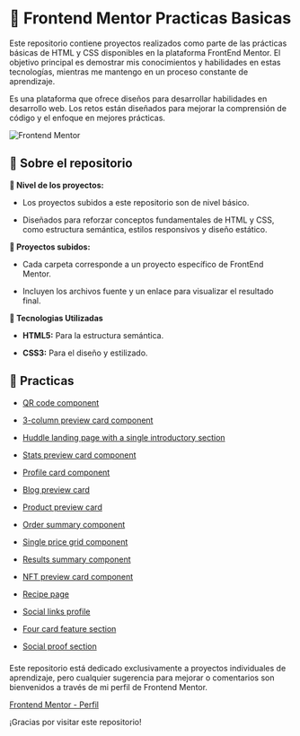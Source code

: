# 🔵 Frontend Mentor Practicas Basicas 

Este repositorio contiene proyectos realizados como parte de las prácticas básicas de HTML y CSS disponibles en la plataforma FrontEnd Mentor. El objetivo principal es demostrar mis conocimientos y habilidades en estas tecnologías, mientras me mantengo en un proceso constante de aprendizaje.

Es una plataforma que ofrece diseños para desarrollar habilidades en desarrollo web. Los retos están diseñados para mejorar la comprensión de código y el enfoque en mejores prácticas.

![Frontend Mentor](https://camo.githubusercontent.com/4baa988ea66778f288650492a114f2a114c147c1673952d51de30bb817300779/68747470733a2f2f746865636f646562797465732e636f6d2f77702d636f6e74656e742f77656270632d70617373746872752e7068703f7372633d687474703a2f2f746865636f646562797465732e636f6d2f77702d636f6e74656e742f75706c6f6164732f323032332f30322f66726f6e74656e642d6d656e746f722d7265766965772e706e67266e6f63616368653d31)

## 🔶 Sobre el repositorio

**🔹 Nivel de los proyectos:**

- Los proyectos subidos a este repositorio son de nivel básico.

- Diseñados para reforzar conceptos fundamentales de HTML y CSS, como estructura semántica, estilos responsivos y diseño estático.

**🔹 Proyectos subidos:**

- Cada carpeta corresponde a un proyecto específico de FrontEnd Mentor.

- Incluyen los archivos fuente y un enlace para visualizar el resultado final.


**🔹 Tecnologias Utilizadas**
- **HTML5:** Para la estructura semántica.

- **CSS3:** Para el diseño y estilizado.




## 🔶 **Practicas** ##

- [QR code component](https://rherndz.github.io/frontend_mentor_newbiep/component_qrcode_card) 

- [3-column preview card component](https://rherndz.github.io/frontend_mentor_newbiep/component_3column_cards/) 

- [Huddle landing page with a single introductory section](https://rherndz.github.io/frontend_mentor_newbiep/introductory_landing_page/) 

- [Stats preview card component](https://rherndz.github.io/frontend_mentor_newbiep/stats_preview_card_component/) 

- [Profile card component](https://rherndz.github.io/frontend_mentor_newbiep/profile-card-component-main/) 

- [Blog preview card](https://rherndz.github.io/frontend_mentor_newbiep/blog-preview-card-main/) 

- [Product preview card](https://rherndz.github.io/frontend_mentor_newbiep/product_preview_card_component/) 

- [Order summary component](https://rherndz.github.io/frontend_mentor_newbiep/order-summary-component-main/) 

- [Single price grid component](https://rherndz.github.io/frontend_mentor_newbiep/single-price-grid-component-master/) 

- [Results summary component](https://rherndz.github.io/frontend_mentor_newbiep/results-summary-component-main/) 

- [NFT preview card component](https://rherndz.github.io/frontend_mentor_newbiep/nft-preview-card-component-main/) 

- [Recipe page](https://rherndz.github.io/frontend_mentor_newbiep/recipe-page-main/) 

- [Social links profile](https://rherndz.github.io/frontend_mentor_newbiep/social-links-profile-main/) 

- [Four card feature section](https://rherndz.github.io/frontend_mentor_newbiep/four-card-feature-section-master/) 

- [Social proof section](https://rherndz.github.io/frontend_mentor_newbiep/social-proof-section-master/) 


### ##

Este repositorio está dedicado exclusivamente a proyectos individuales de aprendizaje, pero cualquier sugerencia para mejorar o comentarios son bienvenidos a través de mi perfil de Frontend Mentor.

[Frontend Mentor - Perfil](https://www.frontendmentor.io/profile/rherndz)



¡Gracias por visitar este repositorio!




